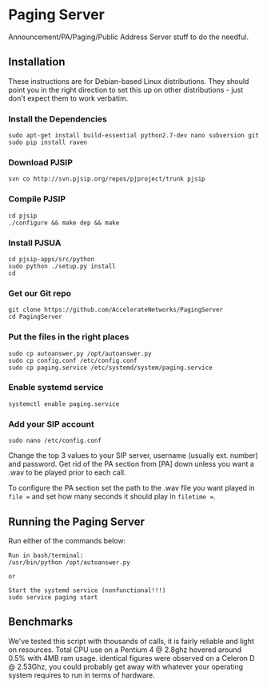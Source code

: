 # Paging Server
Announcement/PA/Paging/Public Address Server stuff to do the needful.

## Installation
These instructions are for Debian-based Linux distributions. They should point you in the right direction to set this up on other distributions - just don't expect them to work verbatim.
### Install the Dependencies
```
sudo apt-get install build-essential python2.7-dev nano subversion git
sudo pip install raven
```
### Download PJSIP
```
svn co http://svn.pjsip.org/repos/pjproject/trunk pjsip
```
### Compile PJSIP
```
cd pjsip
./configure && make dep && make
```
### Install PJSUA
```
cd pjsip-apps/src/python
sudo python ./setup.py install
cd
```
### Get our Git repo
```
git clone https://github.com/AccelerateNetworks/PagingServer
cd PagingServer
```
### Put the files in the right places
```
sudo cp autoanswer.py /opt/autoanswer.py
sudo cp config.conf /etc/config.conf
sudo cp paging.service /etc/systemd/system/paging.service
```
### Enable systemd service
```
systemctl enable paging.service
```
### Add your SIP account
```
sudo nano /etc/config.conf
```
Change the top 3 values to your SIP server, username (usually ext. number) and password. Get rid of the PA section from [PA] down unless you want a .wav to be played prior to each call.

To configure the PA section set the path to the .wav file you want played in `file =` and set how many seconds it should play in `filetime =`.

## Running the Paging Server
Run either of the commands below:
```
Run in bash/terminal:
/usr/bin/python /opt/autoanswer.py

or

Start the systemd service (nonfunctional!!!)
sudo service paging start
```

## Benchmarks

We've tested this script with thousands of calls, it is fairly reliable and light on resources. Total CPU use on a Pentium 4 @ 2.8ghz hovered around 0.5% with 4MB ram usage. identical figures were observed on a Celeron D @ 2.53Ghz, you could probably get away with whatever your operating system requires to run in terms of hardware.
